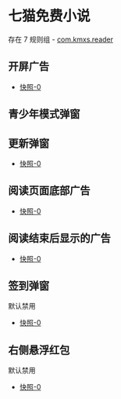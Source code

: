 # 七猫免费小说

存在 7 规则组 - [com.kmxs.reader](/src/apps/com.kmxs.reader.ts)

## 开屏广告

- [快照-0](https://gkd-kit.gitee.io/import/12640282)

## 青少年模式弹窗

## 更新弹窗

- [快照-0](https://gkd-kit.gitee.io/import/12641338)

## 阅读页面底部广告

- [快照-0](https://gkd-kit.gitee.io/import/12640296)

## 阅读结束后显示的广告

- [快照-0](https://gkd-kit.gitee.io/import/12640303)

## 签到弹窗

默认禁用

- [快照-0](https://gkd-kit.gitee.io/import/12640320)

## 右侧悬浮红包

默认禁用

- [快照-0](https://gkd-kit.gitee.io/import/12640287)
